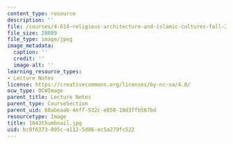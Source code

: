```yaml
---
content_type: resource
description: ''
file: /courses/4-614-religious-architecture-and-islamic-cultures-fall-2002/bc0f6373895ca1125d86ec5a279fc522_1043thumbnail.jpg
file_size: 28089
file_type: image/jpeg
image_metadata:
  caption: ''
  credit: ''
  image-alt: ''
learning_resource_types:
- Lecture Notes
license: https://creativecommons.org/licenses/by-nc-sa/4.0/
ocw_type: OCWImage
parent_title: Lecture Notes
parent_type: CourseSection
parent_uid: 68abeaab-4eff-532c-e858-18d3ffb567bd
resourcetype: Image
title: 1043thumbnail.jpg
uid: bc0f6373-895c-a112-5d86-ec5a279fc522
---
```

